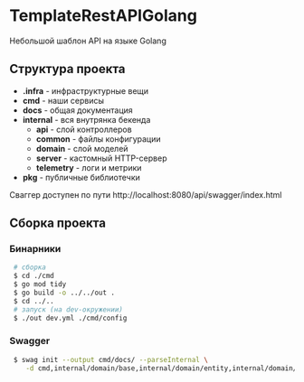 # TemplateRestAPIGolang

Небольшой шаблон API на языке Golang

## Структура проекта

* **.infra** - инфраструктурные вещи
* **cmd** - наши сервисы
* **docs** - общая документация
* **internal** - вся внутрянка бекенда
  * **api** - слой контроллеров
  * **common** - файлы конфигурации
  * **domain** - слой моделей
  * **server** - кастомный HTTP-сервер
  * **telemetry** - логи и метрики
* **pkg** - публичные библиотечки


Сваггер доступен по пути http://localhost:8080/api/swagger/index.html

## Сборка проекта


### Бинарники

```bash
 # сборка
 $ cd ./cmd
 $ go mod tidy
 $ go build -o ../../out .
 $ cd ../..
 # запуск (на dev-окружении)
 $ ./out dev.yml ./cmd/config
```

### Swagger

```bash
 $ swag init --output cmd/docs/ --parseInternal \
    -d cmd,internal/domain/base,internal/domain/entity,internal/domain/enum,internal/api
```
